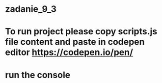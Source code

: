 # zadanie_9_3
# To run project please copy scripts.js file content and paste in codepen editor https://codepen.io/pen/
# run the console
